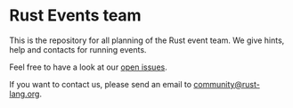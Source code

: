 # Rust Events team

This is the repository for all planning of the Rust event team. We give hints, help and contacts for running events.

Feel free to have a look at our [open issues](https://github.com/rust-community/events/issues).

If you want to contact us, please send an email to [community@rust-lang.org](mailto:community@rust-lang.org).
